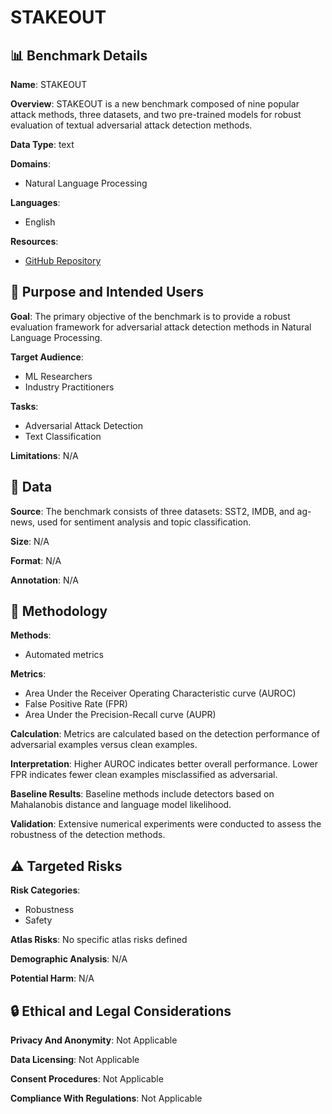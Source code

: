 # STAKEOUT

## 📊 Benchmark Details

**Name**: STAKEOUT

**Overview**: STAKEOUT is a new benchmark composed of nine popular attack methods, three datasets, and two pre-trained models for robust evaluation of textual adversarial attack detection methods.

**Data Type**: text

**Domains**:
- Natural Language Processing

**Languages**:
- English

**Resources**:
- [GitHub Repository](https://github.com/PierreColombo/AdversarialAttacksNLP)

## 🎯 Purpose and Intended Users

**Goal**: The primary objective of the benchmark is to provide a robust evaluation framework for adversarial attack detection methods in Natural Language Processing.

**Target Audience**:
- ML Researchers
- Industry Practitioners

**Tasks**:
- Adversarial Attack Detection
- Text Classification

**Limitations**: N/A

## 💾 Data

**Source**: The benchmark consists of three datasets: SST2, IMDB, and ag-news, used for sentiment analysis and topic classification.

**Size**: N/A

**Format**: N/A

**Annotation**: N/A

## 🔬 Methodology

**Methods**:
- Automated metrics

**Metrics**:
- Area Under the Receiver Operating Characteristic curve (AUROC)
- False Positive Rate (FPR)
- Area Under the Precision-Recall curve (AUPR)

**Calculation**: Metrics are calculated based on the detection performance of adversarial examples versus clean examples.

**Interpretation**: Higher AUROC indicates better overall performance. Lower FPR indicates fewer clean examples misclassified as adversarial.

**Baseline Results**: Baseline methods include detectors based on Mahalanobis distance and language model likelihood.

**Validation**: Extensive numerical experiments were conducted to assess the robustness of the detection methods.

## ⚠️ Targeted Risks

**Risk Categories**:
- Robustness
- Safety

**Atlas Risks**:
No specific atlas risks defined

**Demographic Analysis**: N/A

**Potential Harm**: N/A

## 🔒 Ethical and Legal Considerations

**Privacy And Anonymity**: Not Applicable

**Data Licensing**: Not Applicable

**Consent Procedures**: Not Applicable

**Compliance With Regulations**: Not Applicable
